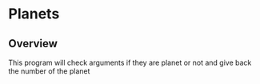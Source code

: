 # Planets

## Overview
This program will check arguments if they are planet or not and give back the number of the planet
